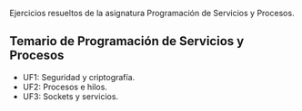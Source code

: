 Ejercicios resueltos de la asignatura Programación de Servicios y Procesos. 

## Temario de Programación de Servicios y Procesos

<ul>
  <li> UF1: Seguridad y criptografía. </li>
  <li> UF2: Procesos e hilos. </li>
  <li> UF3: Sockets y servicios. </li>
</ul>
